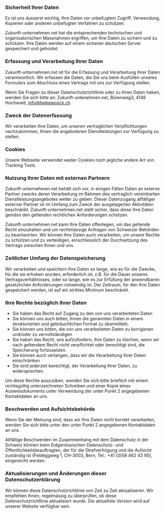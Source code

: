 ### Sicherheit Ihrer Daten

Es ist uns äusserst wichtig, Ihre Daten vor unbefugtem Zugriff, Verwendung, Kopieren oder anderen unbefugten Verfahren zu schützen.

Zukunft-unternehmen.net hat die entsprechenden technischen und organisatorischen Massnahmen ergriffen, um Ihre Daten zu sichern und zu schützen. Ihre Daten werden auf einem sicheren deutschen Server gespeichert und gehostet.


### Erfassung und Verarbeitung Ihrer Daten

Zukunft-unternehmen.net ist für die Erfassung und Verarbeitung Ihrer Daten verantwortlich. Wir erfassen die Daten, die Sie uns beim Ausfüllen unseres Formulars zum Abschluss eines Vertrags mit uns zur Verfügung stellen.

Wenn Sie Fragen zu dieser Datenschutzrichtlinie oder zu Ihren Daten haben, wenden Sie sich bitte an: Zukunft-untenehmen.net, Bürenweg3, 4146 Hochwald, info@heikewoock.ch


### Zweck der Datenerfassung

Wir verarbeiten Ihre Daten, um unseren vertraglichen Verpflichtungen nachzukommen, Ihnen die angebotenen Dienstleistungen zur Verfügung zu stellen.


### Cookies

Unsere Webseite verwendet weder Cookies noch jegliche andere Art von Tracking Tools.


### Nutzung Ihrer Daten mit externen Partnern

Zukunft-unternehmen.net behält sich vor, in einigen Fällen Daten an externe Partner zwecks deren Verarbeitung im Rahmen des vertraglich vereinbarten Dienstleistungsangebotes weiter zu geben. Dieser Datenzugang allfälliger externer Partner ist im Umfang zum Zweck der ausgelagerten Aktivitäten beschränkt. Zukunft-unternehmen.net stellt sicher, dass diese Ihre Daten gemäss den geltenden rechtlichen Anforderungen schützen.

Zukunft-unternehmen.net kann Ihre Daten offenlegen, um das geltende Recht einzuhalten und um rechtmässige Anfragen von Schweizer Behörden zu beantworten. Wir können Ihre Daten auch verarbeiten, um unsere Rechte zu schützen und zu verteidigen, einschliesslich der Durchsetzung des Vertrags zwischen Ihnen und uns.


### Zeitlicher Umfang der Datenspeicherung

Wir verarbeiten und speichern Ihre Daten so lange, wie es für die Zwecke, für die sie erhoben wurden, erforderlich ist, z.B. für die Dauer unseres Vertragsverhältnisses, oder so lange, wie es zur Erfüllung der anwendbaren gesetzlichen Anforderungen notwendig ist. Der Zeitraum, für den Ihre Daten gespeichert werden, ist auf ein striktes Minimum beschränkt.


### Ihre Rechte bezüglich Ihrer Daten

- Sie haben das Recht auf Zugang zu den von uns verarbeiteten Daten 
- Sie können uns auch bitten, Ihnen die genannten Daten in einem strukturierten und gebräuchlichen Format zu übermitteln.
- Sie können uns bitten, die von uns verarbeiteten Daten zu korrigieren und/oder zu vervollständigen
- Sie haben das Recht, uns aufzufordern, Ihre Daten zu löschen, wenn wir nach geltendem Recht nicht verpflichtet oder berechtigt sind, die Speicherung fortzusetzen.
- Sie können auch verlangen, dass wir die Verarbeitung Ihrer Daten einschränken
- Sie sind jederzeit berechtigt, der Verarbeitung Ihrer Daten, zu widersprechen.

Um diese Rechte auszuüben, wenden Sie sich bitte brieflich mit einem rechtsgültig unterzeichneten Schreiben und einer Kopie eines Ausweisdokuments unter Verwendung der unter Punkt 2 angegebenen Kontaktdaten an uns.


### Beschwerden und Aufsichtsbehörde

Wenn Sie der Meinung sind, dass wir Ihre Daten nicht korrekt verarbeiten, wenden Sie sich bitte unter den unter Punkt 2 angegebenen Kontaktdaten an uns.

Allfällige Beschwerden im Zusammenhang mit dem Datenschutz in der Schweiz können beim Eidgenössischen Datenschutz- und Öffentlichkeitsbeauftragten, der für die Strafverfolgung und die Aufsicht zuständig ist (Feldeggweg 1, CH-3003, Bern, Tel.: +41 (0)58 462 43 95), eingereicht werden.


### Aktualisierungen und Änderungen dieser Datenschutzerklärung

Wir können diese Datenschutzrichtlinie von Zeit zu Zeit aktualisieren. Wir empfehlen Ihnen, regelmässig zu überprüfen, ob diese Datenschutzrichtlinie aktualisiert wurde. Die aktuellste Version wird auf unserer Website verfügbar sein.

<!--stackedit_data:
eyJoaXN0b3J5IjpbLTYxMTE2NTkwN119
-->